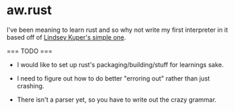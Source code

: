 aw.rust
=======

I've been meaning to learn rust and so why not write my first interpreter in it based off of [Lindsey Kuper's simple one](https://github.com/lkuper/aw).

=== TODO ===

* I would like to set up rust's packaging/building/stuff for learnings sake.

* I need to figure out how to do better "erroring out" rather than just crashing.

* There isn't a parser yet, so you have to write out the crazy grammar. 
